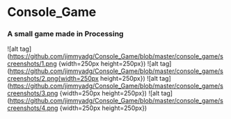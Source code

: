 # Console_Game
### A small game made in Processing

![alt tag](https://github.com/jimmyadg/Console_Game/blob/master/console_game/screenshots/1.png {width=250px height=250px})
![alt tag](https://github.com/jimmyadg/Console_Game/blob/master/console_game/screenshots/2.png{width=250px height=250px})
![alt tag](https://github.com/jimmyadg/Console_Game/blob/master/console_game/screenshots/3.png {width=250px height=250px})
![alt tag](https://github.com/jimmyadg/Console_Game/blob/master/console_game/screenshots/4.png {width=250px height=250px})


